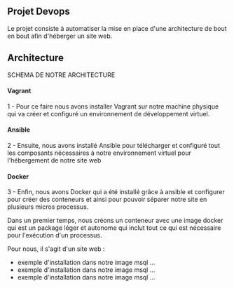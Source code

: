 ## Projet Devops 

Le projet consiste à automatiser la mise en place d'une architecture de bout en bout afin d'héberger un site web.

## Architecture
SCHEMA DE NOTRE ARCHITECTURE
#### Vagrant
1 - Pour ce faire nous avons installer Vagrant sur notre machine physique qui va créer et configuré un environnement de développement virtuel.
  
#### Ansible
2 - Ensuite, nous avons installé Ansible pour télécharger et configuré tout les composants nécessaires à notre environnement virtuel pour l'hébergement de notre site web 
  
#### Docker
3 - Enfin, nous avons Docker qui a été installé grâce à ansible et configurer pour créer des conteneurs et ainsi pour pouvoir séparer notre site en plusieurs micros processus.

Dans un premier temps, nous créons un conteneur avec une image docker qui est un package léger et autonome qui inclut tout ce qui est nécessaire pour l'exécution d'un processus.

Pour nous, il s'agit d'un site web  :
* exemple d'installation dans notre image msql ...
* exemple d'installation dans notre image msql ...
* exemple d'installation dans notre image msql ...
